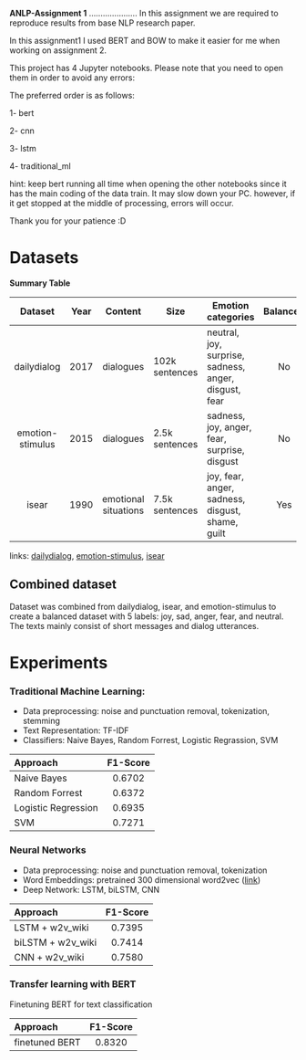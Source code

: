 **ANLP-Assignment 1**
.....................
In this assignment we are required to reproduce results from base NLP research paper.

In this assignment1 I used BERT and BOW to make it easier for me when working on assignment 2.

This project has 4 Jupyter notebooks. Please note that you need to open them in order to avoid any errors:

The preferred order is as follows:

1- bert

2- cnn

3- lstm

4- traditional_ml

hint: keep bert running all time when opening the other notebooks since it has the main coding of the data train. It may slow down your PC. however, if it get stopped at the middle of processing, errors will occur.

Thank you for your patience :D

# Datasets

**Summary Table**

|     Dataset    | Year |  Content  |     Size     | Emotion categories | Balanced |
| :--------------: | :--: | :-------: | ------------ | ------------------ | :-------: |
|dailydialog| 2017 | dialogues |102k sentences|neutral, joy, surprise, sadness, anger, disgust, fear| No |
|emotion-stimulus|2015|dialogues|2.5k sentences|sadness, joy, anger, fear, surprise, disgust| No |
|isear|1990|emotional situations|7.5k sentences|joy, fear, anger, sadness, disgust, shame, guilt| Yes |

links: [dailydialog](http://yanran.li/dailydialog.html), [emotion-stimulus](http://www.site.uottawa.ca/~diana/resources/emotion_stimulus_data), [isear](http://www.affective-sciences.org/index.php/download_file/view/395/296/)


## Combined dataset

Dataset was combined from dailydialog, isear, and emotion-stimulus to create a balanced dataset with 5 labels: joy, sad, anger, fear, and neutral. The texts mainly consist of short messages and dialog utterances.

# Experiments

### Traditional Machine Learning:
* Data preprocessing: noise and punctuation removal, tokenization, stemming
* Text Representation: TF-IDF
* Classifiers: Naive Bayes, Random Forrest, Logistic Regrassion, SVM

| Approach            | F1-Score |
| :------------------ | :------: |
| Naive Bayes         | 0.6702   |
| Random Forrest      | 0.6372   |
| Logistic Regression | 0.6935   | 
| SVM                 | 0.7271   | 

### Neural Networks
* Data preprocessing: noise and punctuation removal, tokenization
* Word Embeddings: pretrained 300 dimensional word2vec ([link](https://fasttext.cc/docs/en/english-vectors.html))
* Deep Network: LSTM, biLSTM, CNN 

| Approach            | F1-Score |
| :------------------ | :------: |
| LSTM + w2v_wiki     | 0.7395   |
| biLSTM + w2v_wiki   | 0.7414   |
| CNN + w2v_wiki      | 0.7580   |

### Transfer learning with BERT
Finetuning BERT for text classification

| Approach            | F1-Score |
| :------------------ | :------: |
| finetuned BERT      | 0.8320   |
